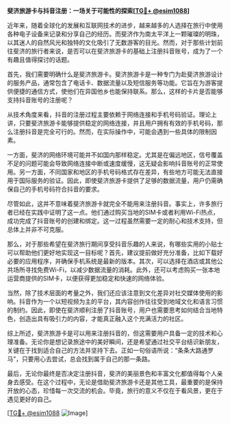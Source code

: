 **斐济旅游卡与抖音注册：一场关于可能性的探索[[TG💪+ @esim1088](https://t.me/s/esim1088)]**

近年来，随着全球化的发展和互联网技术的进步，越来越多的人选择在旅行中使用各种电子设备来记录和分享自己的经历。而斐济作为南太平洋上一颗璀璨的明珠，以其迷人的自然风光和独特的文化吸引了无数游客的目光。然而，对于那些计划前往斐济的旅行者来说，是否可以在斐济旅游卡的基础上注册抖音账号，成为了一个有趣且值得探讨的话题。

首先，我们需要明确什么是斐济旅游卡。斐济旅游卡是一种专门为赴斐济旅游设计的服务产品，通常包含了电话卡、数据流量以及短信服务等功能。它旨在为游客提供便捷的通信方式，使他们在异国他乡也能保持联系。那么，这样的卡片是否能够支持抖音账号的注册呢？

从技术角度来看，抖音的注册过程主要依赖于网络连接和手机号码验证。理论上讲，只要斐济旅游卡能够提供稳定的网络连接，并且用户拥有有效的手机号码，那么注册抖音是完全可行的。然而，在实际操作中，可能会遇到一些具体的限制因素。

一方面，斐济的网络环境可能并不如国内那样稳定。尤其是在偏远地区，信号覆盖不足的问题可能会导致网络连接中断或速度缓慢，这无疑会影响抖音账号的正常使用。另一方面，不同国家和地区的手机号码格式存在差异，有些地方可能无法直接用于国际服务的验证。因此，即使斐济旅游卡提供了足够的数据流量，用户仍需确保自己的手机号码符合抖音的要求。

尽管如此，这并不意味着斐济旅游卡就完全不能用来注册抖音。事实上，许多旅行者已经在实践中证明了这一点。他们通过购买当地的SIM卡或者利用Wi-Fi热点，成功完成了抖音账号的创建和绑定。这一过程虽然需要一定的耐心和技术支持，但总体上并非不可克服。

那么，对于那些希望在斐济旅行期间享受抖音乐趣的人来说，有哪些实用的小贴士可以帮助他们更好地实现这一目标呢？首先，建议提前做好充分准备，比如下载好必要的应用程序，并确保手机系统是最新的版本。其次，可以选择在酒店或其他公共场所寻找免费Wi-Fi，以减少数据流量的消耗。此外，还可以考虑购买一张本地运营商提供的SIM卡，以便获得更加稳定和快速的网络体验。

当然，除了技术层面的考量之外，我们还应该注意到文化差异对社交媒体使用的影响。抖音作为一个以短视频为主的平台，其内容创作往往受到地域文化和语言习惯的制约。因此，即使在斐济顺利注册了抖音账号，用户也需要思考如何结合当地特色，创造出具有吸引力的内容，才能真正融入这个充满活力的社区。

综上所述，斐济旅游卡是可以用来注册抖音的，但这需要用户具备一定的技术和心理准备。无论你是想记录旅途中的美好瞬间，还是希望通过社交平台结识新朋友，关键在于找到适合自己的方法并坚持下去。正如一句俗语所说：“条条大路通罗马”，只要用心去尝试，总会找到属于自己的那一条路。

最后，无论你最终是否决定注册抖音，斐济的美丽景色和丰富文化都值得每个人亲身去感受。在这个过程中，无论是借助斐济旅游卡还是其他工具，最重要的是保持开放的心态，珍惜每一次交流的机会。毕竟，旅行的意义不仅在于看风景，更在于遇见更好的自己。

[[TG💪+ @esim1088](https://t.me/s/esim1088) ![Image](https://i.postimg.cc/4NQfJmqS/Snipaste-2025-05-13-00-14-12.png)]